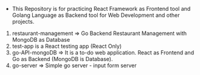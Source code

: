 - This Repository is for practicing React Framework as Frontend tool and Golang Language as Backend tool for Web Development and other projects.
1. restaurant-management => Go Backend Restaurant Management with MongoDB as Database
2. test-app is a React testing app (React Only)
3. go-API-mongoDB => It is a to-do web application. React as Frontend and Go as Backend (MongoDB is Database).
4. go-server => Simple go server - input form server
